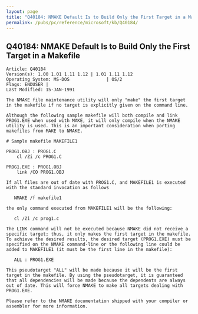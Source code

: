```yaml
---
layout: page
title: "Q40184: NMAKE Default Is to Build Only the First Target in a Makefile"
permalink: /pubs/pc/reference/microsoft/kb/Q40184/
---
```


## Q40184: NMAKE Default Is to Build Only the First Target in a Makefile

	Article: Q40184
	Version(s): 1.00 1.01 1.11 1.12 | 1.01 1.11 1.12
	Operating System: MS-DOS              | OS/2
	Flags: ENDUSER |
	Last Modified: 15-JAN-1991
	
	The NMAKE file maintenance utility will only "make" the first target
	in the makefile if no target is explicitly given on the command line.
	
	Although the following sample makefile will both compile and link
	PROG1.EXE when used with MAKE, it will only compile when the NMAKE
	utility is used. This is an important consideration when porting
	makefiles from MAKE to NMAKE.
	
	# Sample makefile MAKEFILE1
	
	PROG1.OBJ : PROG1.C
	    cl /Zi /c PROG1.C
	
	PROG1.EXE : PROG1.OBJ
	    link /CO PROG1.OBJ
	
	If all files are out of date with PROG1.C, and MAKEFILE1 is executed
	with the standard invocation as follows
	
	   NMAKE /f makefile1
	
	the only command executed from MAKEFILE1 will be the following:
	
	   cl /Zi /c prog1.c
	
	The LINK command will not be executed because NMAKE did not receive a
	specific target; thus, it only makes the first target in the makefile.
	To achieve the desired results, the desired target (PROG1.EXE) must be
	specified on the NMAKE command-line or the following line could be
	added to MAKEFILE1 (it must be the first line in the makefile):
	
	   ALL : PROG1.EXE
	
	This pseudotarget "ALL" will be made because it will be the first
	target in the makefile. By using the pseudotarget, it is guaranteed
	that all dependencies will be made because the dependents are always
	out of date. This will force NMAKE to make all targets dealing with
	PROG1.EXE.
	
	Please refer to the NMAKE documentation shipped with your compiler or
	assembler for more information.
